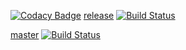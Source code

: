 [![Codacy Badge](https://api.codacy.com/project/badge/Grade/2e7111f7beb84222bdf07f8fc3c788f9)](https://app.codacy.com/app/baloise/digital-signature?utm_source=github.com&utm_medium=referral&utm_content=baloise/digital-signature&utm_campaign=Badge_Grade_Dashboard)
[release](https://github.com/baloise/digital-signature/tree/gh-pages/release) [![Build Status](https://travis-ci.org/baloise/digital-signature.svg?branch=release)](https://travis-ci.org/baloise/digital-signature/branches)

[master](https://github.com/baloise/digital-signature/tree/gh-pages/master) [![Build Status](https://travis-ci.org/baloise/digital-signature.svg?branch=master)](https://travis-ci.org/baloise/digital-signature/branches)